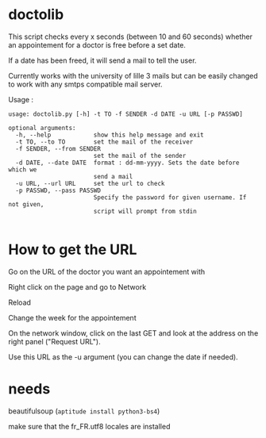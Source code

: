 # doctolib


This script checks every x seconds (between 10 and 60 seconds) whether an appointement for a doctor is free before a set date.

If a date has been freed, it will send a mail to tell the user.

Currently works with the university of lille 3 mails but can be easily changed to work with any smtps compatible mail server.

Usage :
```
usage: doctolib.py [-h] -t TO -f SENDER -d DATE -u URL [-p PASSWD]

optional arguments:
  -h, --help            show this help message and exit
  -t TO, --to TO        set the mail of the receiver
  -f SENDER, --from SENDER
                        set the mail of the sender
  -d DATE, --date DATE  format : dd-mm-yyyy. Sets the date before which we
                        send a mail
  -u URL, --url URL     set the url to check
  -p PASSWD, --pass PASSWD
                        Specify the password for given username. If not given,
                        script will prompt from stdin


```

# How to get the URL
Go on the URL of the doctor you want an appointement with

Right click on the page and go to Network

Reload

Change the week for the appointement

On the network window, click on the last GET and look at the address on the right panel ("Request URL").

Use this URL as the -u argument (you can change the date if needed).

# needs
beautifulsoup (`aptitude install python3-bs4`)

make sure that the fr_FR.utf8 locales are installed
